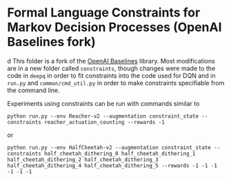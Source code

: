 # Formal Language Constraints for Markov Decision Processes (OpenAI Baselines fork)
d
This folder is a fork of the [OpenAI Baselines]() library. Most modifications are in a new folder called `constraints`, though changes were made to the code in `deepq` in order to fit constraints into the code used for DQN and in `run.py` and `common/cmd_util.py` in order to make constraints specifiable from the command line.

Experiments using constraints can be run with commands similar to 
```
python run.py --env Reacher-v2 --augmentation constraint_state --constraints reacher_actuation_counting --rewards -1
```

or

```
python run.py --env HalfCheetah-v2 --augmentation constraint_state --constraints half_cheetah_dithering_0 half_cheetah_dithering_1 half_cheetah_dithering_2 half_cheetah_dithering_3 half_cheetah_dithering_4 half_cheetah_dithering_5 --rewards -1 -1 -1 -1 -1 -1
```
